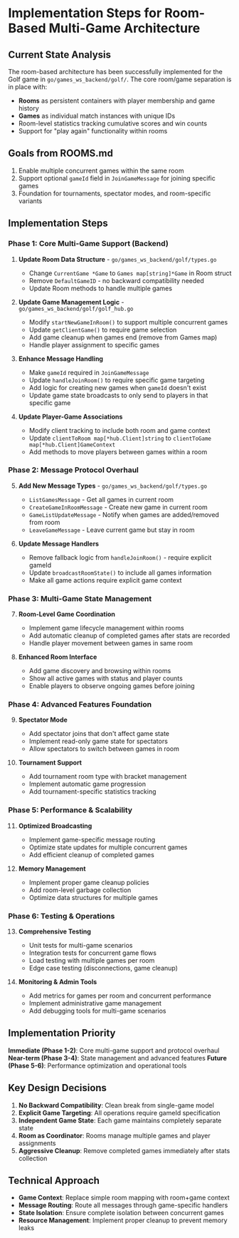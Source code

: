 # Implementation Steps for Room-Based Multi-Game Architecture

## Current State Analysis
The room-based architecture has been successfully implemented for the Golf game in `go/games_ws_backend/golf/`. The core room/game separation is in place with:
- **Rooms** as persistent containers with player membership and game history
- **Games** as individual match instances with unique IDs
- Room-level statistics tracking cumulative scores and win counts
- Support for "play again" functionality within rooms

## Goals from ROOMS.md
1. Enable multiple concurrent games within the same room
2. Support optional `gameId` field in `JoinGameMessage` for joining specific games
3. Foundation for tournaments, spectator modes, and room-specific variants

## Implementation Steps

### Phase 1: Core Multi-Game Support (Backend)
1. **Update Room Data Structure** - `go/games_ws_backend/golf/types.go`
   - Change `CurrentGame *Game` to `Games map[string]*Game` in Room struct
   - Remove `DefaultGameID` - no backward compatibility needed
   - Update Room methods to handle multiple games

2. **Update Game Management Logic** - `go/games_ws_backend/golf/golf_hub.go`
   - Modify `startNewGameInRoom()` to support multiple concurrent games
   - Update `getClientGame()` to require game selection
   - Add game cleanup when games end (remove from Games map)
   - Handle player assignment to specific games

3. **Enhance Message Handling**
   - Make `gameId` required in `JoinGameMessage`
   - Update `handleJoinRoom()` to require specific game targeting
   - Add logic for creating new games when `gameId` doesn't exist
   - Update game state broadcasts to only send to players in that specific game

4. **Update Player-Game Associations**
   - Modify client tracking to include both room and game context
   - Update `clientToRoom map[*hub.Client]string` to `clientToGame map[*hub.Client]GameContext`
   - Add methods to move players between games within a room

### Phase 2: Message Protocol Overhaul
5. **Add New Message Types** - `go/games_ws_backend/golf/types.go`
   - `ListGamesMessage` - Get all games in current room
   - `CreateGameInRoomMessage` - Create new game in current room
   - `GameListUpdateMessage` - Notify when games are added/removed from room
   - `LeaveGameMessage` - Leave current game but stay in room

6. **Update Message Handlers**
   - Remove fallback logic from `handleJoinRoom()` - require explicit gameId
   - Update `broadcastRoomState()` to include all games information
   - Make all game actions require explicit game context

### Phase 3: Multi-Game State Management
7. **Room-Level Game Coordination**
   - Implement game lifecycle management within rooms
   - Add automatic cleanup of completed games after stats are recorded
   - Handle player movement between games in same room

8. **Enhanced Room Interface**
   - Add game discovery and browsing within rooms
   - Show all active games with status and player counts
   - Enable players to observe ongoing games before joining

### Phase 4: Advanced Features Foundation
9. **Spectator Mode**
   - Add spectator joins that don't affect game state
   - Implement read-only game state for spectators
   - Allow spectators to switch between games in room

10. **Tournament Support**
    - Add tournament room type with bracket management
    - Implement automatic game progression
    - Add tournament-specific statistics tracking

### Phase 5: Performance & Scalability
11. **Optimized Broadcasting**
    - Implement game-specific message routing
    - Optimize state updates for multiple concurrent games
    - Add efficient cleanup of completed games

12. **Memory Management**
    - Implement proper game cleanup policies
    - Add room-level garbage collection
    - Optimize data structures for multiple games

### Phase 6: Testing & Operations
13. **Comprehensive Testing**
    - Unit tests for multi-game scenarios
    - Integration tests for concurrent game flows
    - Load testing with multiple games per room
    - Edge case testing (disconnections, game cleanup)

14. **Monitoring & Admin Tools**
    - Add metrics for games per room and concurrent performance
    - Implement administrative game management
    - Add debugging tools for multi-game scenarios

## Implementation Priority

**Immediate (Phase 1-2)**: Core multi-game support and protocol overhaul
**Near-term (Phase 3-4)**: State management and advanced features
**Future (Phase 5-6)**: Performance optimization and operational tools

## Key Design Decisions

1. **No Backward Compatibility**: Clean break from single-game model
2. **Explicit Game Targeting**: All operations require gameId specification
3. **Independent Game State**: Each game maintains completely separate state
4. **Room as Coordinator**: Rooms manage multiple games and player assignments
5. **Aggressive Cleanup**: Remove completed games immediately after stats collection

## Technical Approach

- **Game Context**: Replace simple room mapping with room+game context
- **Message Routing**: Route all messages through game-specific handlers
- **State Isolation**: Ensure complete isolation between concurrent games
- **Resource Management**: Implement proper cleanup to prevent memory leaks